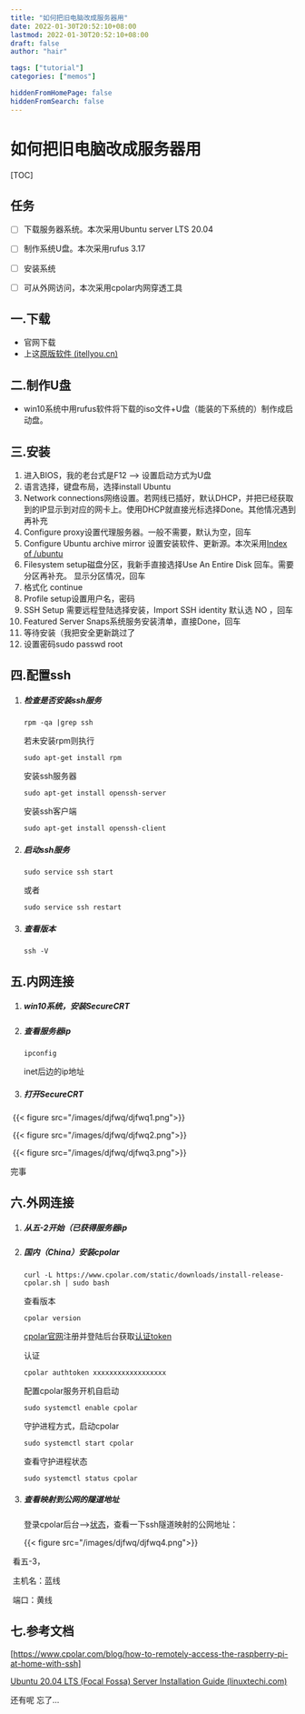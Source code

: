 ```yaml
---
title: "如何把旧电脑改成服务器用"
date: 2022-01-30T20:52:10+08:00
lastmod: 2022-01-30T20:52:10+08:00
draft: false
author: "hair"

tags: ["tutorial"]
categories: ["memos"]

hiddenFromHomePage: false
hiddenFromSearch: false
---
```


# 如何把旧电脑改成服务器用

[TOC]

## 任务

- [ ] 下载服务器系统。本次采用Ubuntu server LTS 20.04

- [ ] 制作系统U盘。本次采用rufus 3.17

- [ ] 安装系统

- [ ] 可从外网访问，本次采用cpolar内网穿透工具

## 一.下载

- 官网下载
- 上这[原版软件 (itellyou.cn)](https://next.itellyou.cn/Original/)

## 二.制作U盘

- win10系统中用rufus软件将下载的iso文件+U盘（能装的下系统的）制作成启动盘。

## 三.安装

1. 进入BIOS，我的老台式是F12 --> 设置启动方式为U盘
2. 语言选择，键盘布局，选择install Ubuntu
3. Network connections网络设置。若网线已插好，默认DHCP，并把已经获取到的IP显示到对应的网卡上。使用DHCP就直接光标选择Done。其他情况遇到再补充
4. Configure proxy设置代理服务器。一般不需要，默认为空，回车
5. Configure Ubuntu archive mirror 设置安装软件、更新源。本次采用[Index of /ubuntu](http://cn.archive.ubuntu.com/ubuntu/)
6. Filesystem setup磁盘分区，我新手直接选择Use An Entire Disk 回车。需要分区再补充。 显示分区情况，回车
7. 格式化 continue
8. Profile setup设置用户名，密码
9. SSH Setup 需要远程登陆选择安装，Import SSH identity 默认选 NO ，回车
10. Featured Server Snaps系统服务安装清单，直接Done，回车
11. 等待安装（我把安全更新跳过了
12. 设置密码sudo passwd root

## 四.配置ssh

1. ##### 检查是否安装ssh服务

   ```
   rpm -qa |grep ssh
   ```

   若未安装rpm则执行

   ```
   sudo apt-get install rpm
   ```

   安装ssh服务器

   ```
   sudo apt-get install openssh-server
   ```

   安装ssh客户端

   ```
   sudo apt-get install openssh-client
   ```

2. ##### 启动ssh服务

   ```
   sudo service ssh start
   ```

   或者

   ```
   sudo service ssh restart
   ```

3. ##### 查看版本

   ```
   ssh -V
   ```

## 五.内网连接

1. ##### win10系统，安装SecureCRT

2. ##### 查看服务器ip

   ```
   ipconfig
   ```

   inet后边的ip地址

3. ##### 打开SecureCRT

​	{{< figure src="/images/djfwq/djfwq1.png">}}

​	{{< figure src="/images/djfwq/djfwq2.png">}}

​	{{< figure src="/images/djfwq/djfwq3.png">}}

完事

## 六.外网连接

1. ##### 从五-2开始（已获得服务器ip

2. ##### 国内（China）安装cpolar

   ```
   curl -L https://www.cpolar.com/static/downloads/install-release-cpolar.sh | sudo bash
   
   ```

   查看版本

   ```
   cpolar version
   ```

   [cpolar官网](https://www.cpolar.com/)注册并登陆后台获取[认证token](https://dashboard.cpolar.com/auth)

   认证

   ```
   cpolar authtoken xxxxxxxxxxxxxxxxxx
   ```

   配置cpolar服务开机自启动

   ```
   sudo systemctl enable cpolar
   ```

   守护进程方式，启动cpolar

   ```
   sudo systemctl start cpolar
   ```

   查看守护进程状态

   ```
   sudo systemctl status cpolar
   ```

3. ##### 查看映射到公网的隧道地址

   登录cpolar后台–>[状态](https://dashboard.cpolar.com/status)，查看一下ssh隧道映射的公网地址：

   {{< figure src="/images/djfwq/djfwq4.png">}}

​		看五-3，

​		主机名：蓝线

​		端口：黄线

## 七.参考文档

[https://www.cpolar.com/blog/how-to-remotely-access-the-raspberry-pi-at-home-with-ssh]

[Ubuntu 20.04 LTS (Focal Fossa) Server Installation Guide (linuxtechi.com)](https://www.linuxtechi.com/ubuntu-20-04-lts-server-installation-guide/)

还有呢 忘了...